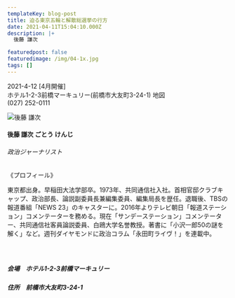 ```yaml
---
templateKey: blog-post
title: 迫る東京五輪と解散総選挙の行方
date: 2021-04-11T15:04:10.000Z
description: |+
  後藤 謙次

featuredpost: false
featuredimage: /img/04-1x.jpg
tags: []
---
```

2021-4-12 \[4月開催]<br />
ホテル1-2-3前橋マーキュリー(前橋市大友町3-24-1)    地図<br />
(027) 252-0111<br  />

![後藤 謙次](/img/04-1x.jpg "後藤 謙次 ごとう けんじ")

#### **後藤 謙次 ごとう けんじ<br />**

###### 政治ジャーナリスト<br />

《プロフィール》

東京都出身。早稲田大法学部卒。1973年、共同通信社入社。首相官邸クラブキャップ、政治部長、論説副委員長兼編集委員、編集局長を歴任。退職後、TBSの報道番組「NEWS 23」のキャスターに。2016年よりテレビ朝日「報道ステーション」コメンテーターを務める。現在「サンデーステーション」コメンテーター、共同通信社客員論説委員、白鴎大学名誉教授。著書に「小沢一郎50の謎を解く」など。週刊ダイヤモンドに政治コラム「永田町ライヴ！」を連載中。

##### <br />

##### 会場　ホテル1-2-3前橋マーキュリー<br />

##### 住所　前橋市大友町3-24-1